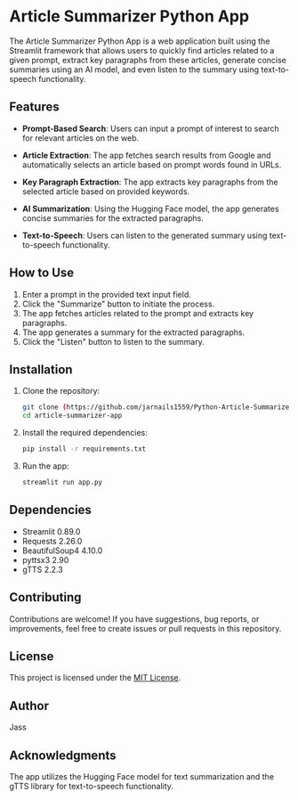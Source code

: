 # Article Summarizer Python App

The Article Summarizer Python App is a web application built using the Streamlit framework that allows users to quickly find articles related to a given prompt, extract key paragraphs from these articles, generate concise summaries using an AI model, and even listen to the summary using text-to-speech functionality.

## Features

- **Prompt-Based Search**: Users can input a prompt of interest to search for relevant articles on the web.

- **Article Extraction**: The app fetches search results from Google and automatically selects an article based on prompt words found in URLs.

- **Key Paragraph Extraction**: The app extracts key paragraphs from the selected article based on provided keywords.

- **AI Summarization**: Using the Hugging Face model, the app generates concise summaries for the extracted paragraphs.

- **Text-to-Speech**: Users can listen to the generated summary using text-to-speech functionality.

## How to Use

1. Enter a prompt in the provided text input field.
2. Click the "Summarize" button to initiate the process.
3. The app fetches articles related to the prompt and extracts key paragraphs.
4. The app generates a summary for the extracted paragraphs.
5. Click the "Listen" button to listen to the summary.

## Installation

1. Clone the repository:

   ```bash
   git clone (https://github.com/jarnails1559/Python-Article-Summarizer-App).git
   cd article-summarizer-app
   ```

2. Install the required dependencies:

   ```bash
   pip install -r requirements.txt
   ```

3. Run the app:

   ```bash
   streamlit run app.py
   ```

## Dependencies

- Streamlit 0.89.0
- Requests 2.26.0
- BeautifulSoup4 4.10.0
- pyttsx3 2.90
- gTTS 2.2.3

## Contributing

Contributions are welcome! If you have suggestions, bug reports, or improvements, feel free to create issues or pull requests in this repository.

## License

This project is licensed under the [MIT License](LICENSE).

## Author

Jass

## Acknowledgments

The app utilizes the Hugging Face model for text summarization and the gTTS library for text-to-speech functionality.
